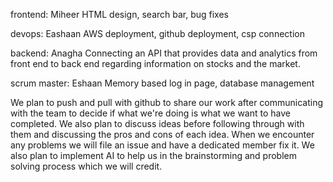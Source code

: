 frontend: Miheer
HTML design, search bar, bug fixes

devops: Eashaan
AWS deployment, github deployment, csp connection

backend: Anagha
Connecting an API that provides data and analytics from front end to back end regarding information on stocks and the market.

scrum master: Eshaan
Memory based log in page, database management

We plan to push and pull with github to share our work after communicating with the team to decide if what we're doing is what we want to have completed. We also plan to discuss ideas before following through with them and discussing the pros and cons of each idea. When we encounter any problems we will file an issue and have a dedicated member fix it. We also plan to implement AI to help us in the brainstorming and problem solving process which we will credit. 